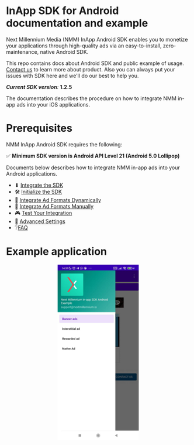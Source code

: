 # InApp SDK for Android documentation and example

Next Millennium Media (NMM) InApp Android SDK enables you to monetize your applications through
high-quality ads via an easy-to-install, zero-maintenance, native Android SDK.

This repo contains docs about Android SDK and public example of
usage. [Contact us](https://nextmillennium.io/) to learn more about product. Also you can always put
your issues with SDK here and we'll do our best to help you.

***Current SDK version**:* **1.2.5**

The documentation describes the procedure on how to integrate NMM in-app ads into your iOS
applications.

# Prerequisites

NMM InApp Android SDK requires the following:

✅ **Minimum SDK version is Android API Level 21 (Android 5.0 Lollipop)**
<!-- Add additional requirements here if applicable. -->

Documents below describes how to integrate NMM in-app ads into your Android applications.
<!-- Check if the links are properly set up -->

* ⬇ [Integrate the SDK](https://github.com/nextmillenniummedia/inapp-android-example/blob/main/docs/Integrate.md)
* 🛠 [Initialize the SDK](https://github.com/nextmillenniummedia/inapp-android-example/blob/main/docs/Initialize.md)
* 👀 [Integrate Ad Formats Dynamically](https://github.com/nextmillenniummedia/inapp-android-example/blob/main/docs/Dynamic.md)
* 👀 [Integrate Ad Formats Manually](https://github.com/nextmillenniummedia/inapp-android-example/blob/main/docs/Manual.md)
* 🎮 [Test Your Integration](https://github.com/nextmillenniummedia/inapp-android-example/blob/main/docs/TestIntegration.md)
* 📘 [Advanced Settings](https://github.com/nextmillenniummedia/inapp-android-example/blob/main/docs/AdvancedSettings.md)
* ❔[FAQ](https://github.com/nextmillenniummedia/inapp-android-example/blob/main/docs/FAQ.md)

# Example application

<!-- Add screenshot of how the main screen -->
<p align="center">
<img src="https://github.com/nextmillenniummedia/inapp-android-example/blob/main/docs/assets/main_screen.jpeg" height="480">
</p>